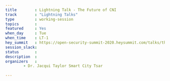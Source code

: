 ```yaml
---
title        : Lightning Talk - The Future of CNI 
track        : "Lightning Talks"
type         : working-session
topics       :
featured     : Yes
when_day     : Tue
when_time    : LT-1
hey_summit   : https://open-security-summit-2020.heysummit.com/talks/the-future-of-cni/
session_slack:
status       : 
description  :
organizers   :  
        - Dr. Jacqui Taylor Smart City Tsar
        
---
```

